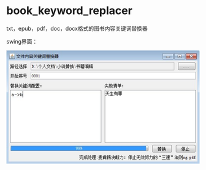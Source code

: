 # book_keyword_replacer
txt，epub，pdf，doc，docx格式的图书内容关键词替换器

swing界面：

![](./docs/imgs/Screenshot01120-1616.jpg)
